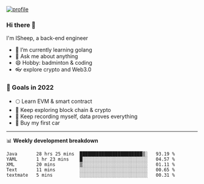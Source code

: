 [![profile](http://img.codelin.xyz/hello-im-isheep.svg)](https://www.calligrapher.ai/)

### Hi there 🐏

I'm ISheep, a back-end engineer

- 🔭 I’m currently learning golang
- 💬 Ask me about anything
- 😄 Hobby: badminton & coding
- 👓 explore crypto and Web3.0

### 🚀 Goals in 2022
+ 🌕 Learn EVM & smart contract
+ 🤔 Keep exploring block chain & crypto
+ 🐏 Keep recording myself, data proves everything
+ 🚗 Buy my first car

-------

📊 **Weekly development breakdown**
<!--START_SECTION:waka-->
```text
Java       28 hrs 25 mins  ███████████████████████▒░   93.19 % 
YAML       1 hr 23 mins    █░░░░░░░░░░░░░░░░░░░░░░░░   04.57 % 
XML        20 mins         ▒░░░░░░░░░░░░░░░░░░░░░░░░   01.11 % 
Text       11 mins         ░░░░░░░░░░░░░░░░░░░░░░░░░   00.65 % 
textmate   5 mins          ░░░░░░░░░░░░░░░░░░░░░░░░░   00.31 % 
```
<!--END_SECTION:waka-->
